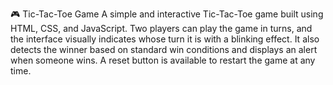 🎮 Tic-Tac-Toe Game
A simple and interactive Tic-Tac-Toe game built using HTML, CSS, and JavaScript. Two players can play the game in turns, and the interface visually indicates whose turn it is with a blinking effect. 
It also detects the winner based on standard win conditions and displays an alert when someone wins. A reset button is available to restart the game at any time.
